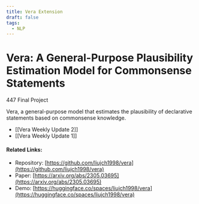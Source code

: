 ```yaml
---
title: Vera Extension
draft: false
tags:
  - NLP
---
```

# Vera: A General-Purpose Plausibility Estimation Model for Commonsense Statements
447 Final Project

Vera, a general-purpose model that estimates the plausibility of declarative statements based 
on commonsense knowledge.

- [[Vera Weekly Update 2]]
- [[Vera Weekly Update 1]]
#### Related Links:
- Repository: [https://github.com/liujch1998/vera](https://github.com/liujch1998/vera)
- Paper: [https://arxiv.org/abs/2305.03695](https://arxiv.org/abs/2305.03695)
- Demo: [https://huggingface.co/spaces/liujch1998/vera](https://huggingface.co/spaces/liujch1998/vera)